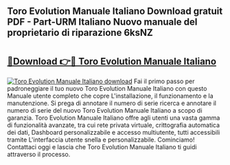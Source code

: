 ## Toro Evolution Manuale Italiano Download gratuit PDF - Part-URM Italiano Nuovo manuale del proprietario di riparazione 6ksNZ

# <h2><a href="http://dfafwsr.blite.top/?on=Toro+Evolution+Manuale+Italiano">🔗Download 👉🔴 Toro Evolution Manuale Italiano</a></h2>

[![Toro Evolution Manuale Italiano download](https://i.imgur.com/lujVjoI.png)](http://dfafwsr.blite.top/?on=Toro+Evolution+Manuale+Italiano)
Fai il primo passo per padroneggiare il tuo nuovo Toro Evolution Manuale Italiano con questo Manuale utente completo che copre L'installazione, il funzionamento e la manutenzione. Si prega di annotare il numero di serie ricerca e annotare il numero di serie del nuovo Toro Evolution Manuale Italiano a scopo di garanzia. Toro Evolution Manuale Italiano offre agli utenti una vasta gamma di funzionalità avanzate, tra cui rete privata virtuale, crittografia automatica dei dati, Dashboard personalizzabile e accesso multiutente, tutti accessibili tramite L'interfaccia utente snella e personalizzabile. Cominciamo! Contattaci oggi e lascia che Toro Evolution Manuale Italiano ti guidi attraverso il processo.
